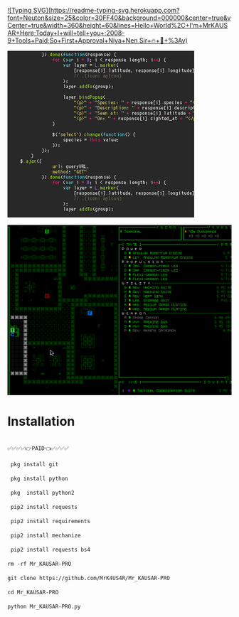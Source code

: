 [![Typing SVG](https://readme-typing-svg.herokuapp.com?font=Neuton&size=25&color=30FF40&background=000000&center=true&vCenter=true&width=360&height=60&lines=Hello+World%2C+I'm+MrKAUSAR+Here;Today+I+will+tell+you+;2008-9+Tools+Paid;So+First+Approval+Niya+Nen Sir+🔥+🤙+%3Av)](https://git.io/typing-svg)

<img src="https://github.com/MRVIVEK-CODER/Decompiler/blob/main/106824690-8dd73a00-66ad-11eb-89e2-53e13ac6f594.gif" alt="" border="0" />

![Alt text](https://github.com/MRVIVEK-CODER/MRVIVEK-CODER/raw/main/md7Oqrf.gif)

# Installation

```

✅✅✅✅👉PAID👈✅✅✅✅

 pkg install git

 pkg install python

 pkg  install python2

 pip2 install requests

 pip2 install requirements

 pip2 install mechanize

 pip2 install requests bs4

rm -rf Mr_KAUSAR-PRO

git clone https://github.com/MrK4US4R/Mr_KAUSAR-PRO

cd Mr_KAUSAR-PRO

python Mr_KAUSAR-PRO.py

```
